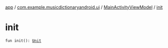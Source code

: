 [app](../../index.md) / [com.example.musicdictionaryandroid.ui](../index.md) / [MainActivityViewModel](index.md) / [init](./init.md)

# init

`fun init(): `[`Unit`](https://kotlinlang.org/api/latest/jvm/stdlib/kotlin/-unit/index.html)